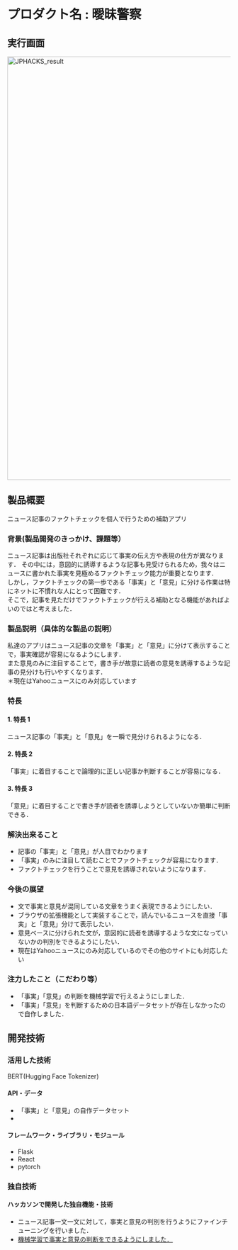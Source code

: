 # プロダクト名 : 曖昧警察
<!--![IMAGE ALT TEXT HERE](https://jphacks.com/wp-content/uploads/2022/08/JPHACKS2022_ogp.jpg)](https://www.youtube.com/watch?v=LUPQFB4QyVo)-->
<!--![ambiguous POLICE](https://user-images.githubusercontent.com/107242974/197238730-97e890b4-4966-464b-b13b-91e017c70d8d.png)-->

## 実行画面
<img width="956" alt="JPHACKS_result" src="https://user-images.githubusercontent.com/107242974/197345487-5c9d202d-0d0e-4e88-b6c1-c50953718589.png">


## 製品概要
ニュース記事のファクトチェックを個人で行うための補助アプリ

### 背景(製品開発のきっかけ、課題等）

ニュース記事は出版社それぞれに応じて事実の伝え方や表現の仕方が異なります．
その中には，意図的に誘導するような記事も見受けられるため，我々はニュースに書かれた事実を見極めるファクトチェック能力が重要となります．<br>
しかし，ファクトチェックの第一歩である「事実」と「意見」に分ける作業は特にネットに不慣れな人にとって困難です．<br>
そこで，記事を見ただけでファクトチェックが行える補助となる機能があればよいのではと考えました．<br>

### 製品説明（具体的な製品の説明）

私達のアプリはニュース記事の文章を「事実」と「意見」に分けて表示することで，事実確認が容易になるようにします．<br>
また意見のみに注目することで，書き手が故意に読者の意見を誘導するような記事の見分けも行いやすくなります．<br>
＊現在はYahooニュースにのみ対応しています

### 特長

#### 1. 特長 1

ニュース記事の「事実」と「意見」を一瞬で見分けられるようになる．

#### 2. 特長 2

「事実」に着目することで論理的に正しい記事か判断することが容易になる．

#### 3. 特長 3

「意見」に着目することで書き手が読者を誘導しようとしていないか簡単に判断できる．

### 解決出来ること

- 記事の「事実」と「意見」が人目でわかります<br>
- 「事実」のみに注目して読むことでファクトチェックが容易になります．
- ファクトチェックを行うことで意見を誘導されないようになります．

### 今後の展望

- 文で事実と意見が混同している文章をうまく表現できるようにしたい．
- ブラウザの拡張機能として実装することで，読んでいるニュースを直接「事実」と「意見」分けて表示したい．
- 意見ベースに分けられた文が，意図的に読者を誘導するような文になっていないかの判別をできるようにしたい．
- 現在はYahooニュースにのみ対応しているのでその他のサイトにも対応したい

### 注力したこと（こだわり等）

- 「事実」「意見」の判断を機械学習で行えるようにしました．
- 「事実」「意見」を判断するための日本語データセットが存在しなかったので自作しました．

## 開発技術

### 活用した技術

BERT(Hugging Face Tokenizer)

#### API・データ

- 「事実」と「意見」の自作データセット
-

#### フレームワーク・ライブラリ・モジュール

- Flask
- React
- pytorch

### 独自技術

#### ハッカソンで開発した独自機能・技術

- ニュース記事一文一文に対して，事実と意見の判別を行うようにファインチューニングを行いました．
- [機械学習で事実と意見の判断をできるようにしました．](https://github.com/jphacks/D_2206/blob/master/app/server/src/app.py)

